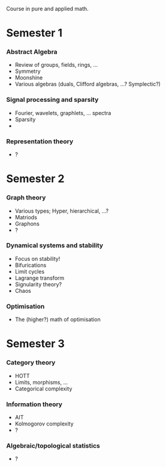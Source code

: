 Course in pure and applied math.

# Semester 1

### Abstract Algebra

* Review of groups, fields, rings, ...
* Symmetry
* Moonshine
* Various algebras (duals, Clifford algebras, ...? Symplectic?)

### Signal processing and sparsity

* Fourier, wavelets, graphlets, ... spectra
* Sparsity
* 

### Representation theory

* ?

# Semester 2

### Graph theory

* Various types; Hyper, hierarchical, ...?
* Matriods
* Graphons
* ?

### Dynamical systems and stability

* Focus on stability!
* Bifurications
* Limit cycles
* Lagrange transform
* Signularity theory?
* Chaos

### Optimisation

* The (higher?) math of optimisation

# Semester 3


### Category theory

* HOTT
* Limits, morphisms, ...
* Categorical complexity

### Information theory

* AIT
* Kolmogorov complexity
* ?

### Algebraic/topological statistics

* ?

<!-- Withlist/possibilities
- stats
- numerical analysis
- functional analysis
- topology?
- calculus - discrete, functional, fractional, ...
- complex number, holomorphic functions, 
- 
- combinatorics!

- non-linear type systems
- ?
-->

